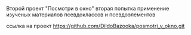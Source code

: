 Второй проект "Посмотри в окно"
вторая попытка
применение изученых материалов псевдоклассов и псевдоэлементов


ссылка на проект https://github.com/DildoBazooka/posmotri_v_okno.git